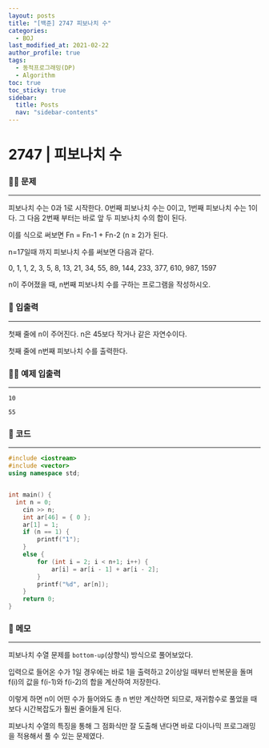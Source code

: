 ```yaml
---
layout: posts
title: "[백준] 2747 피보나치 수"
categories:
  - BOJ
last_modified_at: 2021-02-22
author_profile: true
tags:
  - 동적프로그래밍(DP)
  - Algorithm
toc: true
toc_sticky: true
sidebar:
  title: Posts
  nav: "sidebar-contents"
---
```


# 2747 | 피보나치 수


### 🙋‍♀️ 문제

-----

피보나치 수는 0과 1로 시작한다. 0번째 피보나치 수는 0이고, 1번째 피보나치 수는 1이다. 그 다음 2번째 부터는 바로 앞 두 피보나치 수의 합이 된다.

이를 식으로 써보면 Fn = Fn-1 + Fn-2 (n ≥ 2)가 된다.

n=17일때 까지 피보나치 수를 써보면 다음과 같다.

0, 1, 1, 2, 3, 5, 8, 13, 21, 34, 55, 89, 144, 233, 377, 610, 987, 1597

n이 주어졌을 때, n번째 피보나치 수를 구하는 프로그램을 작성하시오.

### 🙌 입출력

-----

첫째 줄에 n이 주어진다. n은 45보다 작거나 같은 자연수이다.

첫째 줄에 n번째 피보나치 수를 출력한다.

### 🙋‍♂️ 예제 입출력

-----

```
10
```

```
55
```


### 🚀 코드

-----

```c++
#include <iostream>
#include <vector>
using namespace std;


int main() {
  int n = 0;
	cin >> n;
	int ar[46] = { 0 };
	ar[1] = 1;
	if (n == 1) {
		printf("1");
	}
	else {
		for (int i = 2; i < n+1; i++) {
			ar[i] = ar[i - 1] + ar[i - 2];
		}
		printf("%d", ar[n]);
	}
	return 0;
}
```

### 🌠 메모

-----

피보나치 수열 문제를 ```bottom-up```(상향식) 방식으로 풀어보았다.

입력으로 들어온 수가 1일 경우에는 바로 1을 출력하고 2이상일 때부터 반복문을 돌며 f(i)의 값을 f(i-1)와 f(i-2)의 합을 계산하여 저장한다.

이렇게 하면 n이 어떤 수가 들어와도 총 n 번만 계산하면 되므로, 재귀함수로 풀었을 때보다 시간복잡도가 훨씬 줄어들게 된다.

 피보나치 수열의 특징을 통해 그 점화식만 잘 도출해 낸다면 바로 다이나믹 프로그래밍을 적용해서 풀 수 있는 문제였다.
